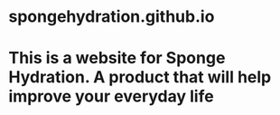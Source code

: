 # spongehydration.github.io

# This is a website for Sponge Hydration. A product that will help improve your everyday life
